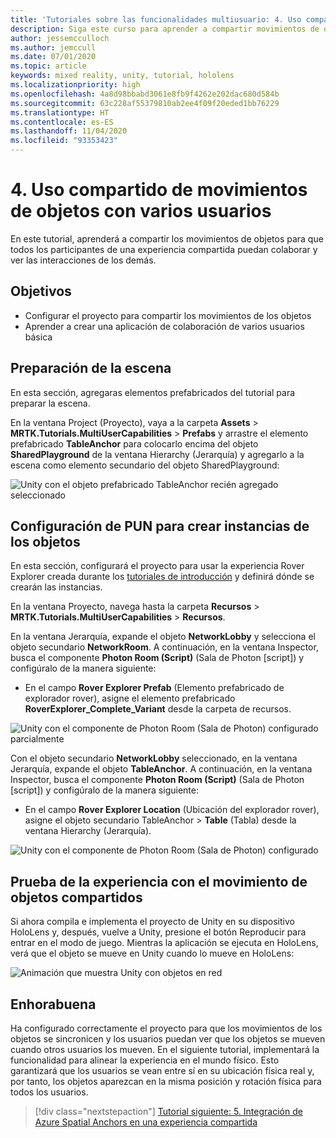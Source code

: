 ```yaml
---
title: 'Tutoriales sobre las funcionalidades multiusuario: 4. Uso compartido de movimientos de objetos con varios usuarios'
description: Siga este curso para aprender a compartir movimientos de objetos con varios usuarios en una aplicación de HoloLens 2.
author: jessemcculloch
ms.author: jemccull
ms.date: 07/01/2020
ms.topic: article
keywords: mixed reality, unity, tutorial, hololens
ms.localizationpriority: high
ms.openlocfilehash: 4a8d98bbabd3061e8fb9f4262e202dac680d584b
ms.sourcegitcommit: 63c228af55379810ab2ee4f09f20eded1bb76229
ms.translationtype: HT
ms.contentlocale: es-ES
ms.lasthandoff: 11/04/2020
ms.locfileid: "93353423"
---
```

# <a name="4-sharing-object-movements-with-multiple-users"></a>4. Uso compartido de movimientos de objetos con varios usuarios

En este tutorial, aprenderá a compartir los movimientos de objetos para que todos los participantes de una experiencia compartida puedan colaborar y ver las interacciones de los demás.

## <a name="objectives"></a>Objetivos

* Configurar el proyecto para compartir los movimientos de los objetos
* Aprender a crear una aplicación de colaboración de varios usuarios básica

## <a name="preparing-the-scene"></a>Preparación de la escena

En esta sección, agregaras elementos prefabricados del tutorial para preparar la escena.

En la ventana Project (Proyecto), vaya a la carpeta **Assets** > **MRTK.Tutorials.MultiUserCapabilities** > **Prefabs** y arrastre el elemento prefabricado **TableAnchor** para colocarlo encima del objeto **SharedPlayground** de la ventana Hierarchy (Jerarquía) y agregarlo a la escena como elemento secundario del objeto SharedPlayground:

![Unity con el objeto prefabricado TableAnchor recién agregado seleccionado](images/mr-learning-sharing/sharing-04-section1-step1-1.png)

## <a name="configuring-pun-to-instantiate-the-objects"></a>Configuración de PUN para crear instancias de los objetos

En esta sección, configurará el proyecto para usar la experiencia Rover Explorer creada durante los [tutoriales de introducción](mr-learning-base-01.md) y definirá dónde se crearán las instancias.

En la ventana Proyecto, navega hasta la carpeta **Recursos** > **MRTK.Tutorials.MultiUserCapabilities** > **Recursos**.

En la ventana Jerarquía, expande el objeto **NetworkLobby** y selecciona el objeto secundario **NetworkRoom**. A continuación, en la ventana Inspector, busca el componente **Photon Room (Script)** (Sala de Photon [script]) y configúralo de la manera siguiente:

* En el campo **Rover Explorer Prefab** (Elemento prefabricado de explorador rover), asigne el elemento prefabricado **RoverExplorer_Complete_Variant** desde la carpeta de recursos.

![Unity con el componente de Photon Room (Sala de Photon) configurado parcialmente](images/mr-learning-sharing/sharing-04-section2-step1-1.png)

Con el objeto secundario **NetworkLobby** seleccionado, en la ventana Jerarquía, expande el objeto **TableAnchor**. A continuación, en la ventana Inspector, busca el componente **Photon Room (Script)** (Sala de Photon [script]) y configúralo de la manera siguiente:

* En el campo **Rover Explorer Location** (Ubicación del explorador rover), asigne el objeto secundario TableAnchor > **Table** (Tabla) desde la ventana Hierarchy (Jerarquía).

![Unity con el componente de Photon Room (Sala de Photon) configurado](images/mr-learning-sharing/sharing-04-section2-step1-2.png)

## <a name="trying-the-experience-with-shared-object-movement"></a>Prueba de la experiencia con el movimiento de objetos compartidos

Si ahora compila e implementa el proyecto de Unity en su dispositivo HoloLens y, después, vuelve a Unity, presione el botón Reproducir para entrar en el modo de juego. Mientras la aplicación se ejecuta en HoloLens, verá que el objeto se mueve en Unity cuando lo mueve en HoloLens:

![Animación que muestra Unity con objetos en red](images/mr-learning-sharing/sharing-04-section3-step1-1.gif)

## <a name="congratulations"></a>Enhorabuena

Ha configurado correctamente el proyecto para que los movimientos de los objetos se sincronicen y los usuarios puedan ver que los objetos se mueven cuando otros usuarios los mueven. En el siguiente tutorial, implementará la funcionalidad para alinear la experiencia en el mundo físico. Esto garantizará que los usuarios se vean entre sí en su ubicación física real y, por tanto, los objetos aparezcan en la misma posición y rotación física para todos los usuarios.

> [!div class="nextstepaction"]
> [Tutorial siguiente: 5. Integración de Azure Spatial Anchors en una experiencia compartida](mr-learning-sharing-05.md)
